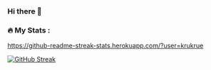 ### Hi there 👋

### :fire: My Stats :
https://github-readme-streak-stats.herokuapp.com/?user=krukrue

[![GitHub Streak](http://github-readme-streak-stats.herokuapp.com?user=krukrue&theme=dark&background=000000)](https://git.io/streak-stats)
